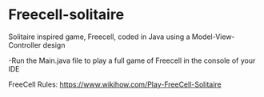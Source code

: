 # Freecell-solitaire
Solitaire inspired game, Freecell, coded in Java using a Model-View-Controller design


-Run the Main.java file to play a full game of Freecell in the console of your IDE

FreeCell Rules:
https://www.wikihow.com/Play-FreeCell-Solitaire
